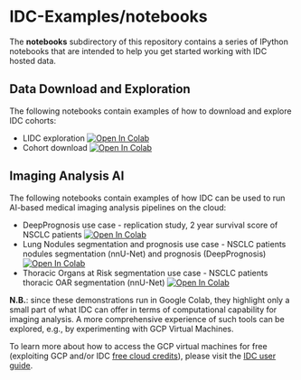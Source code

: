 # IDC-Examples/notebooks
The **notebooks** subdirectory of this repository contains a series of IPython notebooks that are intended to help you get started working with IDC hosted data.

## Data Download and Exploration

The following notebooks contain examples of how to download and explore IDC cohorts:

* LIDC exploration [![Open In Colab](https://colab.research.google.com/assets/colab-badge.svg)](https://colab.research.google.com/github/ImagingDataCommons/IDC-Examples/blob/master/notebooks/LIDC_exploration.ipynb)
* Cohort download [![Open In Colab](https://colab.research.google.com/assets/colab-badge.svg)](https://colab.research.google.com/github/ImagingDataCommons/IDC-Examples/blob/master/notebooks/Cohort_download.ipynb)

## Imaging Analysis AI

The following notebooks contain examples of how IDC can be used to run AI-based medical imaging analysis pipelines on the cloud:

* DeepPrognosis use case - replication study, 2 year survival score of NSCLC patients [![Open In Colab](https://colab.research.google.com/assets/colab-badge.svg)](https://colab.research.google.com/github/ImagingDataCommons/IDC-Examples/blob/master/notebooks/nsclc-radiomics/nsclc_radiomics_demo_release.ipynb)
* Lung Nodules segmentation and prognosis use case - NSCLC patients nodules segmentation (nnU-Net) and prognosis (DeepPrognosis) [![Open In Colab](https://colab.research.google.com/assets/colab-badge.svg)](https://colab.research.google.com/github/ImagingDataCommons/IDC-Examples/blob/master/notebooks/lung_nodules_demo.ipynb)
* Thoracic Organs at Risk segmentation use case - NSCLC patients thoracic OAR segmentation (nnU-Net) [![Open In Colab](https://colab.research.google.com/assets/colab-badge.svg)](https://colab.research.google.com/github/ImagingDataCommons/IDC-Examples/blob/master/notebooks/thoracic_oar_demo.ipynb)

**N.B.**: since these demonstrations run in Google Colab, they highlight only a small part of what IDC can offer in terms of computational capability for imaging analysis. A more comprehensive experience of such tools can be explored, e.g., by experimenting with GCP Virtual Machines.

To learn more about how to access the GCP virtual machines for free (exploiting GCP and/or IDC [free cloud credits](https://learn.canceridc.dev/introduction/requesting-gcp-cloud-credits)), please visit the [IDC user guide](https://learn.canceridc.dev/). 



